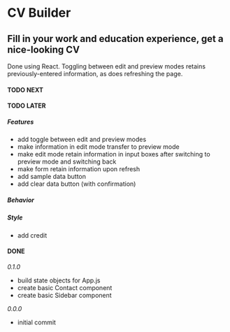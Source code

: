 # CV Builder

## Fill in your work and education experience, get a nice-looking CV

Done using React. Toggling between edit and preview modes retains previously-entered information, as does refreshing the page.

#### TODO NEXT

#### TODO LATER

##### Features

- add toggle between edit and preview modes
- make information in edit mode transfer to preview mode
- make edit mode retain information in input boxes after switching to preview mode and switching back
- make form retain information upon refresh
- add sample data button
- add clear data button (with confirmation)

##### Behavior

##### Style

- add credit

#### DONE

_0.1.0_

- build state objects for App.js
- create basic Contact component
- create basic Sidebar component

_0.0.0_

- initial commit
